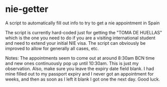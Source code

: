 # nie-getter
A script to automatically fill out info to try to get a nie appointment in Spain

The script is currently hard-coded just for getting the "TOMA DE HUELLAS" which is the one you need to do if you are a visiting international student and need to extend your initial NIE visa. The script can obviously be improved to allow for generally all cases, etc. 

Notes: The appointments seem to come out at around 8:30am BCN time and new ones continuously pop up until 10:30am. This is just my observation. Also, make sure you leave the expiry date field blank. I had mine filled out to my passport expiry and I never got an appointment for weeks, and then as soon as I left it blank I got one the next day. Good luck. 
